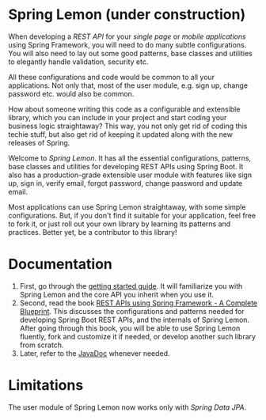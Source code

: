 # Spring Lemon (under construction)

When developing a *REST API* for your *single page* or *mobile applications* using Spring Framework, you will need to do many subtle configurations. You will also need to lay out some good patterns, base classes and utilities to elegantly handle validation, security etc.

All these configurations and code would be common to all your applications. Not only that, most of the user module, e.g. sign up, change password etc. would also be common.

How about someone writing this code as a configurable and extensible library, which you can include in your project and start coding your business logic straightaway? This way, you not only get rid of coding this techie stuff, but also get rid of keeping it updated along with the new releases of Spring.

Welcome to *Spring Lemon*. It has all the essential configurations, patterns, base classes and utilities for developing REST APIs using Spring Boot. It also has a production-grade extensible user module with features like sign up, sign in, verify email, forgot password, change password and update email.

Most applications can use Spring Lemon straightaway, with some simple configurations. But, if you don't find it suitable for your application, feel free to fork it, or just roll out your own library by learning its patterns and practices. Better yet, be a contributor to this library!

# Documentation

1. First, go through the [getting started guide](https://www.gitbook.com/book/naturalprogrammer/spring-lemon-getting-started/details). It will familiarize you with Spring Lemon and the core API you inherit when you use it. 
2. Second, read the book [REST APIs using Spring Framework - A Complete Blueprint](https://gumroad.com/naturalprogrammer#). This discusses the configurations and patterns needed for developing Spring Boot REST APIs, and the internals of Spring Lemon. After going through this book, you will be able to use Spring Lemon fluently, fork and customize it if needed, or develop another such library from scratch.
3. Later, refer to the [JavaDoc](https://javadocs.naturalprogrammer.com/rest) whenever needed.
 
# Limitations

The user module of Spring Lemon now works only with *Spring Data JPA*.
